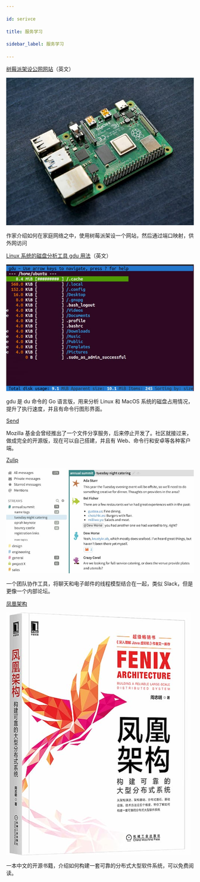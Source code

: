 ```yaml
---

id: serivce

title: 服务学习

sidebar_label: 服务学习

---
```




[树莓派架设公网网站](https://viggy28.dev/article/setting-up-ghost-in-raspberry-pi-for-free/)（英文）

![img](asserts/images/bg2021051006.jpg)

作家介绍如何在家庭网络之中，使用树莓派架设一个网站，然后通过端口映射，供外网访问







[Linux 系统的磁盘分析工具 gdu 用法](https://www.makeuseof.com/how-to-analyze-disk-usage-with-gdu-in-linux/)（英文）

![img](asserts/images/bg2021050901.jpg)

gdu 是 du 命令的 Go 语言版，用来分析 Linux 和 MacOS 系统的磁盘占用情况，提升了执行速度，并且有命令行图形界面。





[Send](https://github.com/timvisee/send)

Mozilla 基金会曾经推出了一个文件分享服务，后来停止开发了。社区就接过来，做成完全的开源版，现在可以自己搭建，并且有 Web、命令行和安卓等各种客户端。





[Zulip](https://zulip.com/)

![img](asserts/images/bg2021051404.jpg)

一个团队协作工具，将聊天和电子邮件的线程模型结合在一起，类似 Slack，但是更像一个内部论坛。



[凤凰架构](http://icyfenix.cn/)

![img](asserts/images/bg2021052607.jpg)

一本中文的开源书籍，介绍如何构建一套可靠的分布式大型软件系统，可以免费阅读。



